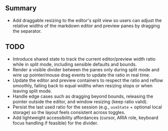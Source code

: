 ## Summary
- Add draggable resizing to the editor's split view so users can adjust the relative widths of the markdown editor and preview panes by dragging the separator.

## TODO
- Introduce shared state to track the current editor/preview width ratio while in split mode, including sensible defaults and bounds.
- Render a visible divider between the panes only during split mode and wire up pointer/mouse drag events to update the ratio in real time.
- Update the editor and preview containers to respect the ratio and reflow smoothly, falling back to equal widths when resizing stops or when leaving split mode.
- Handle edge cases such as dragging beyond bounds, releasing the pointer outside the editor, and window resizing (keep ratio valid).
- Persist the last used ratio for the session (e.g., `useState` + optional local storage) so the layout feels consistent across toggles.
- Add lightweight accessibility affordances (cursor, ARIA role, keyboard focus handling if feasible) for the divider.
